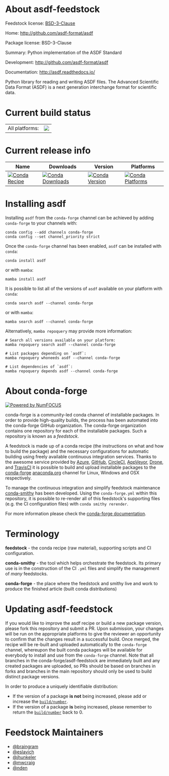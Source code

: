 About asdf-feedstock
====================

Feedstock license: [BSD-3-Clause](https://github.com/conda-forge/asdf-feedstock/blob/main/LICENSE.txt)

Home: http://github.com/asdf-format/asdf

Package license: BSD-3-Clause

Summary: Python implementation of the ASDF Standard

Development: http://github.com/asdf-format/asdf

Documentation: http://asdf.readthedocs.io/

Python library for reading and writing ASDF files. The Advanced Scientific
Data Format (ASDF) is a next generation interchange format for scientific
data.


Current build status
====================


<table><tr><td>All platforms:</td>
    <td>
      <a href="https://dev.azure.com/conda-forge/feedstock-builds/_build/latest?definitionId=2716&branchName=main">
        <img src="https://dev.azure.com/conda-forge/feedstock-builds/_apis/build/status/asdf-feedstock?branchName=main">
      </a>
    </td>
  </tr>
</table>

Current release info
====================

| Name | Downloads | Version | Platforms |
| --- | --- | --- | --- |
| [![Conda Recipe](https://img.shields.io/badge/recipe-asdf-green.svg)](https://anaconda.org/conda-forge/asdf) | [![Conda Downloads](https://img.shields.io/conda/dn/conda-forge/asdf.svg)](https://anaconda.org/conda-forge/asdf) | [![Conda Version](https://img.shields.io/conda/vn/conda-forge/asdf.svg)](https://anaconda.org/conda-forge/asdf) | [![Conda Platforms](https://img.shields.io/conda/pn/conda-forge/asdf.svg)](https://anaconda.org/conda-forge/asdf) |

Installing asdf
===============

Installing `asdf` from the `conda-forge` channel can be achieved by adding `conda-forge` to your channels with:

```
conda config --add channels conda-forge
conda config --set channel_priority strict
```

Once the `conda-forge` channel has been enabled, `asdf` can be installed with `conda`:

```
conda install asdf
```

or with `mamba`:

```
mamba install asdf
```

It is possible to list all of the versions of `asdf` available on your platform with `conda`:

```
conda search asdf --channel conda-forge
```

or with `mamba`:

```
mamba search asdf --channel conda-forge
```

Alternatively, `mamba repoquery` may provide more information:

```
# Search all versions available on your platform:
mamba repoquery search asdf --channel conda-forge

# List packages depending on `asdf`:
mamba repoquery whoneeds asdf --channel conda-forge

# List dependencies of `asdf`:
mamba repoquery depends asdf --channel conda-forge
```


About conda-forge
=================

[![Powered by
NumFOCUS](https://img.shields.io/badge/powered%20by-NumFOCUS-orange.svg?style=flat&colorA=E1523D&colorB=007D8A)](https://numfocus.org)

conda-forge is a community-led conda channel of installable packages.
In order to provide high-quality builds, the process has been automated into the
conda-forge GitHub organization. The conda-forge organization contains one repository
for each of the installable packages. Such a repository is known as a *feedstock*.

A feedstock is made up of a conda recipe (the instructions on what and how to build
the package) and the necessary configurations for automatic building using freely
available continuous integration services. Thanks to the awesome service provided by
[Azure](https://azure.microsoft.com/en-us/services/devops/), [GitHub](https://github.com/),
[CircleCI](https://circleci.com/), [AppVeyor](https://www.appveyor.com/),
[Drone](https://cloud.drone.io/welcome), and [TravisCI](https://travis-ci.com/)
it is possible to build and upload installable packages to the
[conda-forge](https://anaconda.org/conda-forge) [anaconda.org](https://anaconda.org/)
channel for Linux, Windows and OSX respectively.

To manage the continuous integration and simplify feedstock maintenance
[conda-smithy](https://github.com/conda-forge/conda-smithy) has been developed.
Using the ``conda-forge.yml`` within this repository, it is possible to re-render all of
this feedstock's supporting files (e.g. the CI configuration files) with ``conda smithy rerender``.

For more information please check the [conda-forge documentation](https://conda-forge.org/docs/).

Terminology
===========

**feedstock** - the conda recipe (raw material), supporting scripts and CI configuration.

**conda-smithy** - the tool which helps orchestrate the feedstock.
                   Its primary use is in the construction of the CI ``.yml`` files
                   and simplify the management of *many* feedstocks.

**conda-forge** - the place where the feedstock and smithy live and work to
                  produce the finished article (built conda distributions)


Updating asdf-feedstock
=======================

If you would like to improve the asdf recipe or build a new
package version, please fork this repository and submit a PR. Upon submission,
your changes will be run on the appropriate platforms to give the reviewer an
opportunity to confirm that the changes result in a successful build. Once
merged, the recipe will be re-built and uploaded automatically to the
`conda-forge` channel, whereupon the built conda packages will be available for
everybody to install and use from the `conda-forge` channel.
Note that all branches in the conda-forge/asdf-feedstock are
immediately built and any created packages are uploaded, so PRs should be based
on branches in forks and branches in the main repository should only be used to
build distinct package versions.

In order to produce a uniquely identifiable distribution:
 * If the version of a package **is not** being increased, please add or increase
   the [``build/number``](https://docs.conda.io/projects/conda-build/en/latest/resources/define-metadata.html#build-number-and-string).
 * If the version of a package **is** being increased, please remember to return
   the [``build/number``](https://docs.conda.io/projects/conda-build/en/latest/resources/define-metadata.html#build-number-and-string)
   back to 0.

Feedstock Maintainers
=====================

* [@braingram](https://github.com/braingram/)
* [@eslavich](https://github.com/eslavich/)
* [@jhunkeler](https://github.com/jhunkeler/)
* [@mwcraig](https://github.com/mwcraig/)
* [@nden](https://github.com/nden/)

